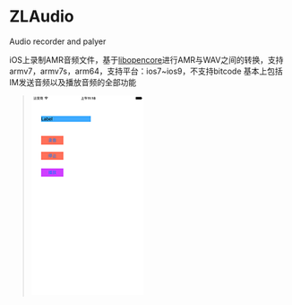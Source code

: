 # ZLAudio
Audio recorder and palyer

iOS上录制AMR音频文件，基于[libopencore](https://github.com/feuvan/opencore-amr-iOS)进行AMR与WAV之间的转换，支持armv7，armv7s，arm64，支持平台：ios7~ios9，不支持bitcode
基本上包括IM发送音频以及播放音频的全部功能

> ![demo1](https://github.com/zingwin/ZLAudio/blob/master/1.png)